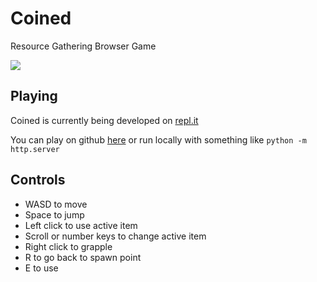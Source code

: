 
# Coined

Resource Gathering Browser Game

![](https://i.imgur.com/kqGMi9M.png)

## Playing
Coined is currently being developed on [repl.it](https://repl.it/@parameterized/Coined)

You can play on github [here](https://parameterized.github.io/coined/) or run locally with something like `python -m http.server`

## Controls
- WASD to move
- Space to jump
- Left click to use active item
- Scroll or number keys to change active item
- Right click to grapple
- R to go back to spawn point
- E to use
